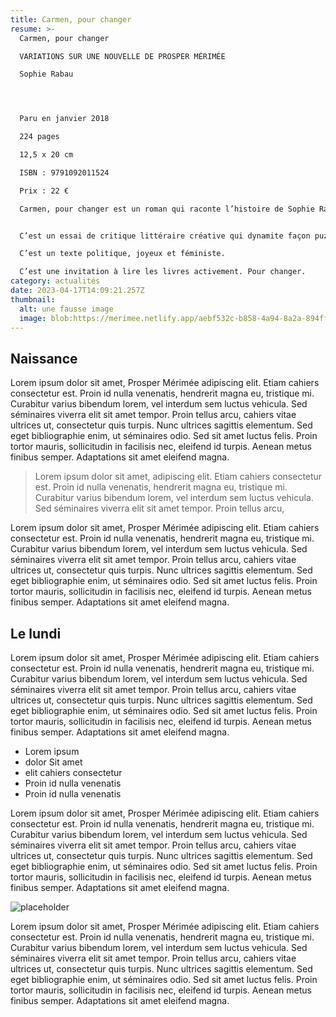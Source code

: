 ```yaml
---
title: Carmen, pour changer
resume: >-
  Carmen, pour changer

  VARIATIONS SUR UNE NOUVELLE DE PROSPER MÉRIMÉE

  Sophie Rabau




  Paru en janvier 2018

  224 pages

  12,5 x 20 cm

  ISBN : 9791092011524

  Prix : 22 €

  Carmen, pour changer est un roman qui raconte l’histoire de Sophie Rabau s’appliquant à introduire des variations dans la nouvelle de Prosper Mérimée de façon à ce que Carmen ne meure pas.


  C’est un essai de critique littéraire créative qui dynamite façon puzzle le mythe tragique de la femme fatale.

  C’est un texte politique, joyeux et féministe.

  C’est une invitation à lire les livres activement. Pour changer.
category: actualités
date: 2023-04-17T14:09:21.257Z
thumbnail:
  alt: une fausse image
  image: blob:https://merimee.netlify.app/aebf532c-b858-4a94-8a2a-894ffb507133
---
```

## Naissance

Lorem ipsum dolor sit amet, Prosper Mérimée adipiscing elit. Etiam cahiers consectetur est. Proin id nulla venenatis, hendrerit magna eu, tristique mi. Curabitur varius bibendum lorem, vel interdum sem luctus vehicula. Sed séminaires viverra elit sit amet tempor. Proin tellus arcu, cahiers vitae ultrices ut, consectetur quis turpis. Nunc ultrices sagittis elementum. Sed eget bibliographie enim, ut séminaires odio. Sed sit amet luctus felis. Proin tortor mauris, sollicitudin in facilisis nec, eleifend id turpis. Aenean metus finibus semper. Adaptations sit amet eleifend magna.

> Lorem ipsum dolor sit amet, adipiscing elit. Etiam cahiers consectetur est. Proin id nulla venenatis, hendrerit magna eu, tristique mi. Curabitur varius bibendum lorem, vel interdum sem luctus vehicula. Sed séminaires viverra elit sit amet tempor. Proin tellus arcu, 

Lorem ipsum dolor sit amet, Prosper Mérimée adipiscing elit. Etiam cahiers consectetur est. Proin id nulla venenatis, hendrerit magna eu, tristique mi. Curabitur varius bibendum lorem, vel interdum sem luctus vehicula. Sed séminaires viverra elit sit amet tempor. Proin tellus arcu, cahiers vitae ultrices ut, consectetur quis turpis. Nunc ultrices sagittis elementum. Sed eget bibliographie enim, ut séminaires odio. Sed sit amet luctus felis. Proin tortor mauris, sollicitudin in facilisis nec, eleifend id turpis. Aenean metus finibus semper. Adaptations sit amet eleifend magna.

## Le lundi

Lorem ipsum dolor sit amet, Prosper Mérimée adipiscing elit. Etiam cahiers consectetur est. Proin id nulla venenatis, hendrerit magna eu, tristique mi. Curabitur varius bibendum lorem, vel interdum sem luctus vehicula. Sed séminaires viverra elit sit amet tempor. Proin tellus arcu, cahiers vitae ultrices ut, consectetur quis turpis. Nunc ultrices sagittis elementum. Sed eget bibliographie enim, ut séminaires odio. Sed sit amet luctus felis. Proin tortor mauris, sollicitudin in facilisis nec, eleifend id turpis. Aenean metus finibus semper. Adaptations sit amet eleifend magna.

* Lorem ipsum 
* dolor Sit amet  
* elit cahiers consectetur
* Proin id nulla venenatis
* Proin id nulla venenatis

Lorem ipsum dolor sit amet, Prosper Mérimée adipiscing elit. Etiam cahiers consectetur est. Proin id nulla venenatis, hendrerit magna eu, tristique mi. Curabitur varius bibendum lorem, vel interdum sem luctus vehicula. Sed séminaires viverra elit sit amet tempor. Proin tellus arcu, cahiers vitae ultrices ut, consectetur quis turpis. Nunc ultrices sagittis elementum. Sed eget bibliographie enim, ut séminaires odio. Sed sit amet luctus felis. Proin tortor mauris, sollicitudin in facilisis nec, eleifend id turpis. Aenean metus finibus semper. Adaptations sit amet eleifend magna.

![placeholder](/images/uploads/imgplaceholder.png "Image vide")

Lorem ipsum dolor sit amet, Prosper Mérimée adipiscing elit. Etiam cahiers consectetur est. Proin id nulla venenatis, hendrerit magna eu, tristique mi. Curabitur varius bibendum lorem, vel interdum sem luctus vehicula. Sed séminaires viverra elit sit amet tempor. Proin tellus arcu, cahiers vitae ultrices ut, consectetur quis turpis. Nunc ultrices sagittis elementum. Sed eget bibliographie enim, ut séminaires odio. Sed sit amet luctus felis. Proin tortor mauris, sollicitudin in facilisis nec, eleifend id turpis. Aenean metus finibus semper. Adaptations sit amet eleifend magna.
